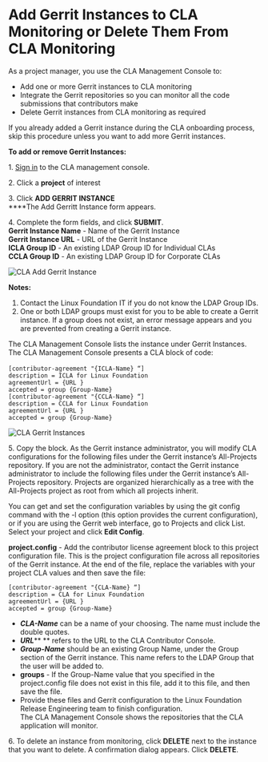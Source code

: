 # Add Gerrit Instances to CLA Monitoring or Delete Them From CLA Monitoring

As a project manager, you use the CLA Management Console to:

* Add one or more Gerrit instances to CLA monitoring
* Integrate the Gerrit repositories so you can monitor all the code submissions that contributors make
* Delete Gerrit instances from CLA monitoring as required

If you already added a Gerrit instance during the CLA onboarding process, skip this procedure unless you want to add more Gerrit instances.

**To add or remove Gerrit Instances:**

1\. [Sign in](sign-in-to-the-easycla-management-console.md) to the CLA management console.

2\. Click a **project** of interest

3\. Click **ADD GERRIT INSTANCE**\
\*\*\*\*The Add Gerritt Instance form appears.

4\. Complete the form fields, and click **SUBMIT**.\
**Gerrit Instance Name** - Name of the Gerrit Instance\
**Gerrit Instance URL** - URL of the Gerrit Instance\
**ICLA Group ID** - An existing LDAP Group ID for Individual CLAs\
**CCLA Group ID** - An existing LDAP Group ID for Corporate CLAs

![CLA Add Gerrit Instance](broken-reference)

**Notes:**

1. Contact the Linux Foundation IT if you do not know the LDAP Group IDs.
2. One or both LDAP groups must exist for you to be able to create a Gerrit instance. If a group does not exist, an error message appears and you are prevented from creating a Gerrit instance.

The CLA Management Console lists the instance under Gerrit Instances.​​\
The CLA Management Console presents a CLA block of code:\
\
`[contributor-agreement "{ICLA-Name} “]`\
`description = ICLA for Linux Foundation`\
`agreementUrl = {URL }`\
`accepted = group {Group-Name}`\
`[contributor-agreement "{CCLA-Name} “]`\
`description = CCLA for Linux Foundation`\
`agreementUrl = {URL }`\
`accepted = group {Group-Name}`

![CLA Gerrit Instances](broken-reference)

5\. Copy the block. As the Gerrit instance administrator, you will modify CLA configurations for the following files under the Gerrit instance’s All-Projects repository. If you are not the administrator, contact the Gerrit instance administrator to include the following files under the Gerrit instance’s All-Projects repository. Projects are organized hierarchically as a tree with the All-Projects project as root from which all projects inherit.

You can get and set the configuration variables by using the git config command with the -l option (this option provides the current configuration), or if you are using the Gerrit web interface, go to Projects and click List. Select your project and click **Edit Config**.

**project.config** - Add the contributor license agreement block to this project configuration file. This is the project configuration file across all repositories of the Gerrit instance. At the end of the file, replace the variables with your project CLA values and then save the file:

`[contributor-agreement "{CLA-Name} “]`\
`description = CLA for Linux Foundation`\
`agreementUrl = {URL }`\
`accepted = group {Group-Name}`

* _**CLA-Name**_ can be a name of your choosing. The name must include the double quotes.
* _**URL**_\*\* \*\* refers to the URL to the CLA Contributor Console.
* _**Group-Name**_ should be an existing Group Name, under the Group section of the Gerrit instance. This name refers to the LDAP Group that the user will be added to.
* **groups** - If the Group-Name value that you specified in the project.config file does not exist in this file, add it to this file, and then save the file.
* Provide these files and Gerrit configuration to the Linux Foundation Release Engineering team to finish configuration.\
  The CLA Management Console shows the repositories that the CLA application will monitor.

6\. To delete an instance from monitoring, click **DELETE** next to the instance that you want to delete. A confirmation dialog appears. Click **DELETE**.
